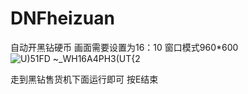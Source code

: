 # DNFheizuan
自动开黑钻硬币
画面需要设置为16：10
窗口模式960*600
![U)51FD ~_WH16A4PH3(UT{2](https://github.com/loveInCoding/DNFheizuan/assets/38411693/e0344715-0f01-440e-8be9-8d3fe708750e)

走到黑钻售货机下面运行即可
按E结束
